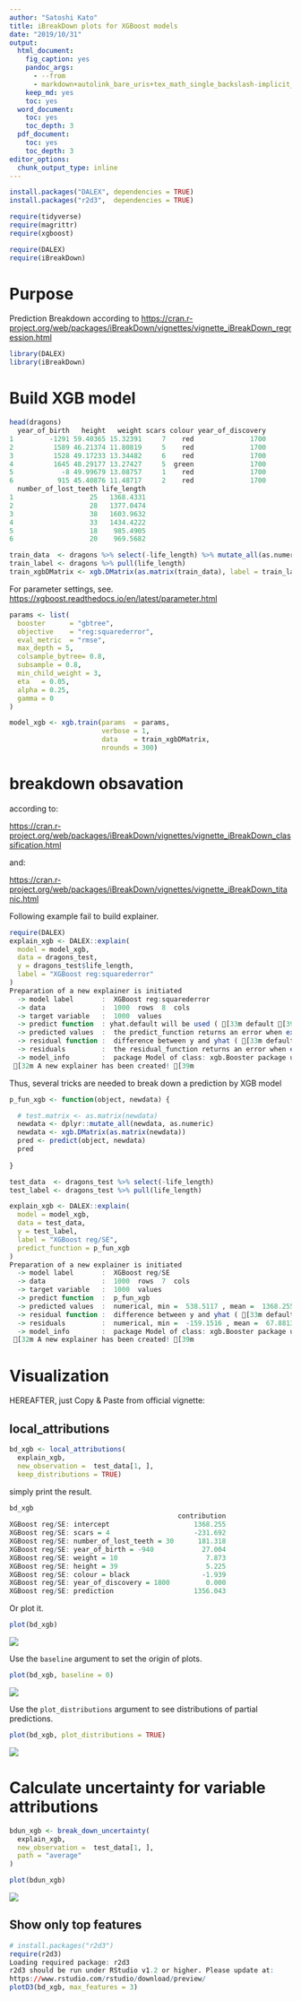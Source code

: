```yaml
---
author: "Satoshi Kato"
title: iBreakDown plots for XGBoost models
date: "2019/10/31"
output:
  html_document:
    fig_caption: yes
    pandoc_args:
      - --from
      - markdown+autolink_bare_uris+tex_math_single_backslash-implicit_figures
    keep_md: yes
    toc: yes
  word_document:
    toc: yes
    toc_depth: 3
  pdf_document:
    toc: yes
    toc_depth: 3
editor_options: 
  chunk_output_type: inline
---
```





```r
install.packages("DALEX", dependencies = TRUE)
install.packages("r2d3",  dependencies = TRUE)

```


```r
require(tidyverse)
require(magrittr)
require(xgboost)

require(DALEX)
require(iBreakDown)
```

# Purpose 

Prediction Breakdown according to https://cran.r-project.org/web/packages/iBreakDown/vignettes/vignette_iBreakDown_regression.html



```r
library(DALEX)
library(iBreakDown)
```

# Build XGB model


```r
head(dragons)
  year_of_birth   height   weight scars colour year_of_discovery
1         -1291 59.40365 15.32391     7    red              1700
2          1589 46.21374 11.80819     5    red              1700
3          1528 49.17233 13.34482     6    red              1700
4          1645 48.29177 13.27427     5  green              1700
5            -8 49.99679 13.08757     1    red              1700
6           915 45.40876 11.48717     2    red              1700
  number_of_lost_teeth life_length
1                   25   1368.4331
2                   28   1377.0474
3                   38   1603.9632
4                   33   1434.4222
5                   18    985.4905
6                   20    969.5682

train_data  <- dragons %>% select(-life_length) %>% mutate_all(as.numeric)
train_label <- dragons %>% pull(life_length)
train_xgbDMatrix <- xgb.DMatrix(as.matrix(train_data), label = train_label)
```


For parameter settings, see. https://xgboost.readthedocs.io/en/latest/parameter.html 


```r
params <- list(
  booster      = "gbtree",
  objective    = "reg:squarederror",
  eval_metric  = "rmse",
  max_depth = 5,
  colsample_bytree= 0.8,
  subsample = 0.8,
  min_child_weight = 3,
  eta   = 0.05,
  alpha = 0.25,
  gamma = 0
) 
```


```r
model_xgb <- xgb.train(params  = params, 
                       verbose = 1,
                       data    = train_xgbDMatrix,
                       nrounds = 300)
```

# breakdown obsavation

according to:

https://cran.r-project.org/web/packages/iBreakDown/vignettes/vignette_iBreakDown_classification.html

and:

https://cran.r-project.org/web/packages/iBreakDown/vignettes/vignette_iBreakDown_titanic.html



Following example fail to build explainer.


```r
require(DALEX)
explain_xgb <- DALEX::explain(
  model = model_xgb, 
  data = dragons_test,
  y = dragons_test$life_length,
  label = "XGBoost reg:squarederror"
)
Preparation of a new explainer is initiated
  -> model label       :  XGBoost reg:squarederror 
  -> data              :  1000  rows  8  cols 
  -> target variable   :  1000  values 
  -> predict function  : yhat.default will be used ( [33m default [39m )
  -> predicted values  :  the predict_function returns an error when executed ( [31m WARNING [39m ) 
  -> residual function :  difference between y and yhat ( [33m default [39m )
  -> residuals         :  the residual_function returns an error when executed ( [31m WARNING [39m ) 
  -> model_info        :  package Model of class: xgb.Booster package unrecognized , ver. Unknown , task regression ( [33m default [39m ) 
 [32m A new explainer has been created! [39m 
```

Thus, several tricks are needed to break down a prediction by XGB model



```r
p_fun_xgb <- function(object, newdata) {

  # test.matrix <- as.matrix(newdata)
  newdata <- dplyr::mutate_all(newdata, as.numeric)
  newdata <- xgb.DMatrix(as.matrix(newdata))
  pred <- predict(object, newdata)
  pred
  
}
```


```r
test_data  <- dragons_test %>% select(-life_length)
test_label <- dragons_test %>% pull(life_length)
```


```r
explain_xgb <- DALEX::explain(
  model = model_xgb, 
  data = test_data,
  y = test_label,
  label = "XGBoost reg/SE",
  predict_function = p_fun_xgb
)
Preparation of a new explainer is initiated
  -> model label       :  XGBoost reg/SE 
  -> data              :  1000  rows  7  cols 
  -> target variable   :  1000  values 
  -> predict function  :  p_fun_xgb 
  -> predicted values  :  numerical, min =  538.5117 , mean =  1368.255 , max =  3549.157  
  -> residual function :  difference between y and yhat ( [33m default [39m )
  -> residuals         :  numerical, min =  -159.1516 , mean =  67.88134 , max =  796.67  
  -> model_info        :  package Model of class: xgb.Booster package unrecognized , ver. Unknown , task regression ( [33m default [39m ) 
 [32m A new explainer has been created! [39m 
```


# Visualization

HEREAFTER, just Copy & Paste from official vignette:

## local_attributions


```r
bd_xgb <- local_attributions(
  explain_xgb,
  new_observation =  test_data[1, ],
  keep_distributions = TRUE)
```


simply print the result.


```r
bd_xgb
                                          contribution
XGBoost reg/SE: intercept                     1368.255
XGBoost reg/SE: scars = 4                     -231.692
XGBoost reg/SE: number_of_lost_teeth = 30      181.318
XGBoost reg/SE: year_of_birth = -940            27.004
XGBoost reg/SE: weight = 10                      7.873
XGBoost reg/SE: height = 39                      5.225
XGBoost reg/SE: colour = black                  -1.939
XGBoost reg/SE: year_of_discovery = 1800         0.000
XGBoost reg/SE: prediction                    1356.043
```

Or plot it.


```r
plot(bd_xgb)
```

![](999_breakdown_xgb_iBreakdown_files/figure-html/unnamed-chunk-7-1.png)<!-- -->

Use the `baseline` argument to set the origin of plots.


```r
plot(bd_xgb, baseline = 0)
```

![](999_breakdown_xgb_iBreakdown_files/figure-html/unnamed-chunk-8-1.png)<!-- -->


Use the `plot_distributions` argument to see distributions of partial predictions.


```r
plot(bd_xgb, plot_distributions = TRUE)
```

![](999_breakdown_xgb_iBreakdown_files/figure-html/unnamed-chunk-9-1.png)<!-- -->

# Calculate uncertainty for variable attributions


```r
bdun_xgb <- break_down_uncertainty(
  explain_xgb,
  new_observation =  test_data[1, ],
  path = "average"
)
```


```r
plot(bdun_xgb)
```

![](999_breakdown_xgb_iBreakdown_files/figure-html/unnamed-chunk-11-1.png)<!-- -->

## Show only top features


```r
# install.packages("r2d3")
require(r2d3)
Loading required package: r2d3
r2d3 should be run under RStudio v1.2 or higher. Please update at:
https://www.rstudio.com/rstudio/download/preview/
plotD3(bd_xgb, max_features = 3)
```

<!--html_preserve--><div id="htmlwidget-09422920dda62716eb99" style="width:384px;height:384px;" class="r2d3 html-widget"></div>
<script type="application/json" data-for="htmlwidget-09422920dda62716eb99">{"x":{"data":[{"XGBoost reg/SE":[{"variable":"intercept","contribution":0,"variable_name":"intercept","variable_value":"1","cummulative":1368.255,"sign":"X","position":9,"label":"XGBoost reg/SE","barStart":1368.2549,"barSupport":1368.2549,"tooltipText":"Average response: 1368.255<br>Prediction: 1356.043"},{"variable":"scars = 4","contribution":-231.692,"variable_name":"scars","variable_value":"4","cummulative":1136.562,"sign":"-1","position":8,"label":"XGBoost reg/SE","barStart":1136.5624,"barSupport":1368.2549,"tooltipText":"scars = 4<br>decreases average response <br>by 231.692"},{"variable":"number_of_lost_teeth = 30","contribution":181.318,"variable_name":"number_of_lost_teeth","variable_value":"30","cummulative":1317.88,"sign":"1","position":7,"label":"XGBoost reg/SE","barStart":1136.5624,"barSupport":1317.8804,"tooltipText":"number_of_lost_teeth = 30<br>increases average response <br>by 181.318"},{"variable":"year_of_birth = -940","contribution":27.004,"variable_name":"year_of_birth","variable_value":"-940","cummulative":1344.884,"sign":"1","position":6,"label":"XGBoost reg/SE","barStart":1317.8804,"barSupport":1344.8842,"tooltipText":"year_of_birth = -940<br>increases average response <br>by 27.004"},{"variable":"+ all other factors","contribution":11.159,"variable_name":"weight","variable_value":"10","cummulative":1356.043,"sign":"1","position":5,"label":"XGBoost reg/SE","barStart":1344.8842,"barSupport":1356.0435,"tooltipText":"+ all other factors<br>increases average response <br>by 11.159"},{"variable":"prediction","contribution":-12.211,"variable_name":"prediction","variable_value":"","cummulative":1356.043,"sign":"X","position":1,"label":"XGBoost reg/SE","barStart":1356.0435,"barSupport":1368.2549,"tooltipText":"Average response: 1368.255<br>Prediction: 1356.043"}]},["intercept","scars = 4","number_of_lost_teeth = 30","year_of_birth = -940","+ all other factors","prediction"]],"type":"json","container":"svg","options":{"xmin":1090.2234,"xmax":1414.5936,"n":1,"m":6,"barWidth":12,"scaleHeight":false,"time":0,"vcolors":"default","chartTitle":"Local attributions"},"script":"var d3Script = function(d3, r2d3, data, svg, width, height, options, theme, console) {\nthis.d3 = d3;\n/* R2D3 Source File:  C:/Users/SatoshiKato/Documents/R/win-library/3.6/iBreakDown/d3js/colorsDrWhy.js */\nfunction getColors(n, type){\n    var temp = [\"#8bdcbe\", \"#f05a71\", \"#371ea3\", \"#46bac2\", \"#ae2c87\", \"#ffa58c\", \"#4378bf\"];\n    var ret = [];\n\n    if (type == \"bar\") {\n      switch(n){\n        case 1:\n          return [\"#46bac2\"];\n        case 2:\n          return [\"#46bac2\", \"#4378bf\"];\n        case 3:\n          return [\"#8bdcbe\", \"#4378bf\", \"#46bac2\"];\n        case 4:\n          return [\"#46bac2\", \"#371ea3\", \"#8bdcbe\", \"#4378bf\"];\n        case 5:\n          return [\"#8bdcbe\", \"#f05a71\", \"#371ea3\", \"#46bac2\", \"#ffa58c\"];\n        case 6:\n          return [\"#8bdcbe\", \"#f05a71\", \"#371ea3\", \"#46bac2\", \"#ae2c87\", \"#ffa58c\"];\n        case 7:\n          return temp;\n        default:\n          for (var i = 0; i <= n%7; i++) {\n            ret = ret.concat(temp);\n          }\n          return ret;\n      }\n    } else if (type == \"line\") {\n      switch(n){\n        case 1:\n          return [\"#46bac2\"];\n        case 2:\n          return [\"#8bdcbe\", \"#4378bf\"];\n        case 3:\n          return [\"#8bdcbe\", \"#f05a71\", \"#4378bf\"];\n        case 4:\n          return [\"#8bdcbe\", \"#f05a71\", \"#4378bf\", \"#ffa58c\"];\n        case 5:\n          return [\"#8bdcbe\", \"#f05a71\", \"#4378bf\", \"#ae2c87\", \"#ffa58c\"];\n        case 6:\n          return [\"#8bdcbe\", \"#f05a71\", \"#46bac2\", \"#ae2c87\", \"#ffa58c\", \"#4378bf\"];\n        case 7:\n          return temp;\n        default:\n          for (var j = 0; j <= n%7; j++) {\n            ret = ret.concat(temp);\n          }\n          return ret;\n      }\n    } else if (type == \"point\") {\n      switch(n){\n        default:\n          return [\"#371ea3\", \"#46bac2\", \"#ceced9\"];\n      }\n    } else if (type == \"breakDown\") {\n      switch(n){\n        default:\n          return [\"#8bdcbe\", \"#f05a71\", \"#371ea3\"];\n      }\n    }\n}\n\nfunction calculateTextWidth(text) {\n  // calculate max width of 11px text array\n\n  var temp = svg.selectAll()\n                .data(text)\n                .enter();\n\n  var textWidth = [];\n\n  temp.append(\"text\")\n      .attr(\"class\", \"toRemove\")\n      .text(function(d) { return d;})\n      .style(\"font-size\", \"11px\")\n      .style('font-family', 'Fira Sans, sans-serif')\n      .each(function(d,i) {\n          var thisWidth = this.getComputedTextLength();\n          textWidth.push(thisWidth);\n      });\n\n  svg.selectAll('.toRemove').remove();\n  temp.remove();\n\n  var maxLength = d3.max(textWidth);\n\n  return maxLength;\n}\n\n/* R2D3 Source File:  C:/Users/SatoshiKato/Documents/R/win-library/3.6/iBreakDown/d3js/d3-tip.js */\n/* d3.tip Copyright (c) 2013 Justin Palmer Tooltips for d3.js SVG visualizations */\n/// MADE SOME CHANGES\n\nd3.functor = function functor(v) {\n  return typeof v === \"function\" ? v : function() {\n    return v;\n  };\n};\n\nd3.tip = function() {\n\n  var direction = d3_tip_direction,\n      offset    = d3_tip_offset,\n      html      = d3_tip_html,\n      node      = initNode(),\n      svg       = null,\n      point     = null,\n      target    = null;\n\n  function tip(vis) {\n    svg = getSVGNode(vis)\n    point = svg.createSVGPoint()\n    document.body.appendChild(node)\n  }\n\n  // Public - show the tooltip on the screen\n  //\n  // Returns a tip\n  tip.show = function() {\n    var args = Array.prototype.slice.call(arguments)\n    if(args[args.length - 1] instanceof SVGElement) target = args.pop()\n\n    var content = html.apply(this, args),\n        poffset = offset.apply(this, args),\n        dir     = direction.apply(this, args),\n        nodel   = getNodeEl(),\n        i       = directions.length,\n        coords,\n        scrollTop  = document.documentElement.scrollTop || document.body.scrollTop,\n        scrollLeft = document.documentElement.scrollLeft || document.body.scrollLeft\n\n    /// unclass all directions\n    while(i--) nodel.classed(directions[i], false)\n\n    ////////////////////////////////:::::::::////////////////////////////////\n    // make sure that tip is pointing right direction (not outside of svg) \\\\\n    // 'n' means that tooltip will go north from pointer\n\n    // do not move this code V\n    nodel.html(content)\n          .style('position', 'absolute')\n          .style('opacity', .8)\n          .style('pointer-events', 'all')\n    // do not move this code ^\n\n    var tdir = dir;\n\n    var divDim = node.getBoundingClientRect(),\n        svgDim = svg.getBBox();\n\n    // 20 is for 2x r2d3 margin and 7 was added empiricaly\n    var sh = 20 + svgDim.height;// + 7; // this is modelSTudio plotHeight\n    var sw = 20 + svgDim.width;\n    var dh = divDim.height;\n    var dw = divDim.width;\n    var py = d3.event.pageY;\n    var px = d3.event.pageX;\n\n    // by default put tooltip 'n'\n    var ttop = py - dh - 5;\n    var tleft = px - dw/2;\n    var tdir = \"n\";\n    var tpdd = '6px 6px 13px 6px';\n\n    if (px - dw/2 < 10) {\n      tleft = px + 5;\n      tdir = \"ne\";\n      tpdd = '6px 6px 11px 11px';\n      if (py - dh/2 < 10) {\n        ttop = py - dh/2;\n        tdir = \"e\";\n        tpdd = '6px 6px 6px 13px';\n      } else if (py - dh < 10) {\n        ttop = py + 5;\n        tdir = \"se\";\n        tpdd = '11px 6px 6px 11px';\n      }\n    } else if (px + dw/2 > sw - 10) {\n      tleft = px - dw - 5;\n      ttop = py - dh - 5;\n      tdir = \"nw\";\n      tpdd = '6px 11px 11px 6px';\n      if (py - dh/2 < 10) {\n        ttop = py - dh/2;\n        tdir = \"w\"\n        tpdd = '6px 13px 6px 6px';\n      } else if (py - dh < 10) {\n        ttop = py + 5;\n        tdir = \"sw\";\n        tpdd = '11px 11px 6px 6px';\n      }\n      // because description is to long FIXME/TODO: more cases\n      if (tleft < 5) {\n        ttop = py + 5;\n        tleft = px - dw/2;\n        tdir = \"s\";\n        tpdd = '13px 6px 6px 6px';\n      }\n    } else if (py - dh < 10) {\n      ttop = py + 5;\n      tleft = px - dw/2;\n      tdir = \"s\";\n      tpdd = '13px 6px 6px 6px';\n    }\n\n    nodel.classed(tdir, true)\n          .style('top', (ttop + poffset[0] + scrollTop) + 'px')\n          .style('left', (tleft + poffset[1] + scrollLeft) + 'px')\n          .style('padding', tpdd);\n\n    ////////////////////////////////::::::::://///////////////////////////////\n\n    //safeguard\n    if (dw == 0) {\n      return tip.hide()\n    } else {\n      return tip\n    }\n  }\n\n  // Public - hide the tooltip\n  //\n  // Returns a tip\n  tip.hide = function() {\n    var nodel = getNodeEl()\n    nodel\n      .style('opacity', 0)\n      .style('pointer-events', 'none')\n    return tip\n  }\n\n  // Public: Proxy attr calls to the d3 tip container.  Sets or gets attribute value.\n  //\n  // n - name of the attribute\n  // v - value of the attribute\n  //\n  // Returns tip or attribute value\n  tip.attr = function(n, v) {\n    if (arguments.length < 2 && typeof n === 'string') {\n      return getNodeEl().attr(n)\n    } else {\n      var args =  Array.prototype.slice.call(arguments)\n      d3.selection.prototype.attr.apply(getNodeEl(), args)\n    }\n\n    return tip\n  }\n\n  // Public: Proxy style calls to the d3 tip container.  Sets or gets a style value.\n  //\n  // n - name of the property\n  // v - value of the property\n  //\n  // Returns tip or style property value\n  tip.style = function(n, v) {\n    // debugger;\n    if (arguments.length < 2 && typeof n === 'string') {\n      return getNodeEl().style(n)\n    } else {\n      var args = Array.prototype.slice.call(arguments);\n      if (args.length === 1) {\n        var styles = args[0];\n        Object.keys(styles).forEach(function(key) {\n          return d3.selection.prototype.style.apply(getNodeEl(), [key, styles[key]]);\n        });\n      }\n    }\n\n    return tip\n  }\n\n  // Public: Set or get the direction of the tooltip\n  //\n  // v - One of n(north), s(south), e(east), or w(west), nw(northwest),\n  //     sw(southwest), ne(northeast) or se(southeast)\n  //\n  // Returns tip or direction\n  tip.direction = function(v) {\n    if (!arguments.length) return direction\n    direction = v == null ? v : d3.functor(v)\n\n    return tip\n  }\n\n  // Public: Sets or gets the offset of the tip\n  //\n  // v - Array of [x, y] offset\n  //\n  // Returns offset or\n  tip.offset = function(v) {\n    if (!arguments.length) return offset\n    offset = v == null ? v : d3.functor(v)\n\n    return tip\n  }\n\n  // Public: sets or gets the html value of the tooltip\n  //\n  // v - String value of the tip\n  //\n  // Returns html value or tip\n  tip.html = function(v) {\n    if (!arguments.length) return html\n    html = v == null ? v : d3.functor(v)\n\n    return tip\n  }\n\n  // Public: destroys the tooltip and removes it from the DOM\n  //\n  // Returns a tip\n  tip.destroy = function() {\n    if(node) {\n      getNodeEl().remove();\n      node = null;\n    }\n    return tip;\n  }\n\n  function d3_tip_direction() { return 'n' }\n  function d3_tip_offset() { return [0, 0] }\n  function d3_tip_html() { return ' ' }\n\n  var direction_callbacks = {\n    n:  direction_n,\n    s:  direction_s,\n    e:  direction_e,\n    w:  direction_w,\n    nw: direction_nw,\n    ne: direction_ne,\n    sw: direction_sw,\n    se: direction_se\n  };\n\n  var directions = Object.keys(direction_callbacks);\n\n  function direction_n() {\n    var bbox = getScreenBBox()\n    return {\n      top:  bbox.n.y - node.offsetHeight,\n      left: bbox.n.x - node.offsetWidth / 2\n    }\n  }\n\n  function direction_s() {\n    var bbox = getScreenBBox()\n    return {\n      top:  bbox.s.y,\n      left: bbox.s.x - node.offsetWidth / 2\n    }\n  }\n\n  function direction_e() {\n    var bbox = getScreenBBox()\n    return {\n      top:  bbox.e.y - node.offsetHeight / 2,\n      left: bbox.e.x\n    }\n  }\n\n  function direction_w() {\n    var bbox = getScreenBBox()\n    return {\n      top:  bbox.w.y - node.offsetHeight / 2,\n      left: bbox.w.x - node.offsetWidth\n    }\n  }\n\n  function direction_nw() {\n    var bbox = getScreenBBox()\n    return {\n      top:  bbox.nw.y - node.offsetHeight,\n      left: bbox.nw.x - node.offsetWidth\n    }\n  }\n\n  function direction_ne() {\n    var bbox = getScreenBBox()\n    return {\n      top:  bbox.ne.y - node.offsetHeight,\n      left: bbox.ne.x\n    }\n  }\n\n  function direction_sw() {\n    var bbox = getScreenBBox()\n    return {\n      top:  bbox.sw.y,\n      left: bbox.sw.x - node.offsetWidth\n    }\n  }\n\n  function direction_se() {\n    var bbox = getScreenBBox()\n    return {\n      top:  bbox.se.y,\n      left: bbox.e.x\n    }\n  }\n\n  function initNode() {\n    var node = d3.select(document.createElement('div'))\n    node\n      .style('position', 'absolute')\n      .style('top', 0)\n      .style('opacity', 0)\n      .style('pointer-events', 'none')\n      .style('box-sizing', 'border-box')\n      .style('line-heigh', 1.1)\n      .style('background', \"#000000\")\n      .style('color', '#fff')\n      .style('font-size', '14px')\n      .style('font-family', \"'Roboto Condensed', sans-serif\");\n\n    return node.node()\n  }\n\n\n  function getSVGNode(el) {\n    el = el.node()\n    if(el.tagName.toLowerCase() === 'svg')\n      return el\n\n    return el.ownerSVGElement\n  }\n\n  function getNodeEl() {\n    if(node === null) {\n      node = initNode();\n      // re-add node to DOM\n      document.body.appendChild(node);\n    };\n    return d3.select(node);\n  }\n\n  // Returns an Object {n, s, e, w, nw, sw, ne, se}\n  function getScreenBBox() {\n    var targetel   = target || d3.event.target;\n\n    while ('undefined' === typeof targetel.getScreenCTM && 'undefined' === targetel.parentNode) {\n        targetel = targetel.parentNode;\n    }\n\n    var bbox       = {},\n        matrix     = targetel.getScreenCTM(),\n        tbbox      = targetel.getBBox(),\n        width      = tbbox.width,\n        height     = tbbox.height,\n        x          = tbbox.x,\n        y          = tbbox.y\n\n    point.x = x\n    point.y = y\n    bbox.nw = point.matrixTransform(matrix)\n    point.x += width\n    bbox.ne = point.matrixTransform(matrix)\n    point.y += height\n    bbox.se = point.matrixTransform(matrix)\n    point.x -= width\n    bbox.sw = point.matrixTransform(matrix)\n    point.y -= height / 2\n    bbox.w  = point.matrixTransform(matrix)\n    point.x += width\n    bbox.e = point.matrixTransform(matrix)\n    point.x -= width / 2\n    point.y -= height / 2\n    bbox.n = point.matrixTransform(matrix)\n    point.y += height\n    bbox.s = point.matrixTransform(matrix)\n\n    return bbox\n  }\n\n  return tip\n};\n\n/* R2D3 Source File:  C:/Users/SatoshiKato/Documents/R/win-library/3.6/iBreakDown/d3js/hackHead.js */\n// SPECIAL CAUTION NEEDED WHEN EDITING THIS FILE; MAY CAUSE FATAL ERROR\n\nfunction addCssToDocument(css){\n  // this function adds custom css to document head\n  var style = document.createElement('style')\n  style.innerText = css\n  document.head.appendChild(style)\n}\n\n// load tip:after related css (for triangle)\naddCssToDocument(\"d3-tip:after{box-sizing:border-box;display:inline;font-size:10px;width:inherit;\"+\n\"height:inherit;line-height:1;color:rgba(0,0,0,0.8);content:'\\\\25BC';position:absolute;text-align: center;}\"+\n\".d3-tip.n:after{content:'\\\\25BC';position:absolute;margin:0 0 0 0;top:100%;left:50%;text-align:center;transform:translate(-7px,-15px)}\"+\n\".d3-tip.e:after{content:'\\\\25C0';position:absolute;margin:0 0 0 0;top:50%;left:0%;text-align:center;transform:translate(0px,-7px)}\"+\n\".d3-tip.s:after{content:'\\\\25B2';position:absolute;margin:0 0 0 0;top:0%;left:50%;text-align:center;transform:translate(-7px,0px)}\"+\n\".d3-tip.w:after{content:'\\\\25B6';position:absolute;margin:0 0 0 0;top:50%;left:100%;text-align:center;transform:translate(-15px,-7px)}\"+\n\".d3-tip.se:after{content:'\\\\25E4';position:absolute;margin:0 0 0 0;top:0%;left:0%;text-align:center;transform:translate(1px,1px)}\"+\n\".d3-tip.ne:after{content:'\\\\25E3';position:absolute;margin:0 0 0 0;top:100%;left:0%;text-align:center;transform:translate(1px,-15px)}\"+\n\".d3-tip.sw:after{content:'\\\\25E5';position:absolute;margin:0 0 0 0;top:0%;left:100%;text-align:center;transform:translate(-15px,1px)}\"+\n\".d3-tip.nw:after{content:'\\\\25E2';position:absolute;margin:0 0 0 0;top:100%;left:100%;text-align:center;transform:translate(-14px,-16px)};\")\n\n// load Fira Sans fonts from googleapis\naddCssToDocument(\"@font-face{font-family:'Fira Sans';font-style:normal;font-weight:400;font-display:swap;src:local('Fira Sans Regular'),local('FiraSans-Regular'),url(https://fonts.gstatic.com/s/firasans/v10/va9E4kDNxMZdWfMOD5VvmYjLeTY.woff2) format('woff2');unicode-range:U+0100-024F,U+0259,U+1E00-1EFF,U+2020,U+20A0-20AB,U+20AD-20CF,U+2113,U+2C60-2C7F,U+A720-A7FF}@font-face{font-family:'Fira Sans';font-style:normal;font-weight:400;font-display:swap;src:local('Fira Sans Regular'),local('FiraSans-Regular'),url(https://fonts.gstatic.com/s/firasans/v10/va9E4kDNxMZdWfMOD5Vvl4jL.woff2) format('woff2');unicode-range:U+0000-00FF,U+0131,U+0152-0153,U+02BB-02BC,U+02C6,U+02DA,U+02DC,U+2000-206F,U+2074,U+20AC,U+2122,U+2191,U+2193,U+2212,U+2215,U+FEFF,U+FFFD}@font-face{font-family:'Fira Sans';font-style:normal;font-weight:500;font-display:swap;src:local('Fira Sans Medium'),local('FiraSans-Medium'),url(https://fonts.gstatic.com/s/firasans/v10/va9B4kDNxMZdWfMOD5VnZKveSBf6TF0.woff2) format('woff2');unicode-range:U+0100-024F,U+0259,U+1E00-1EFF,U+2020,U+20A0-20AB,U+20AD-20CF,U+2113,U+2C60-2C7F,U+A720-A7FF}@font-face{font-family:'Fira Sans';font-style:normal;font-weight:500;font-display:swap;src:local('Fira Sans Medium'),local('FiraSans-Medium'),url(https://fonts.gstatic.com/s/firasans/v10/va9B4kDNxMZdWfMOD5VnZKveRhf6.woff2) format('woff2');unicode-range:U+0000-00FF,U+0131,U+0152-0153,U+02BB-02BC,U+02C6,U+02DA,U+02DC,U+2000-206F,U+2074,U+20AC,U+2122,U+2191,U+2193,U+2212,U+2215,U+FEFF,U+FFFD}@font-face{font-family:'Fira Sans';font-style:normal;font-weight:600;font-display:swap;src:local('Fira Sans SemiBold'),local('FiraSans-SemiBold'),url(https://fonts.gstatic.com/s/firasans/v10/va9B4kDNxMZdWfMOD5VnSKzeSBf6TF0.woff2) format('woff2');unicode-range:U+0100-024F,U+0259,U+1E00-1EFF,U+2020,U+20A0-20AB,U+20AD-20CF,U+2113,U+2C60-2C7F,U+A720-A7FF}@font-face{font-family:'Fira Sans';font-style:normal;font-weight:600;font-display:swap;src:local('Fira Sans SemiBold'),local('FiraSans-SemiBold'),url(https://fonts.gstatic.com/s/firasans/v10/va9B4kDNxMZdWfMOD5VnSKzeRhf6.woff2) format('woff2');unicode-range:U+0000-00FF,U+0131,U+0152-0153,U+02BB-02BC,U+02C6,U+02DA,U+02DC,U+2000-206F,U+2074,U+20AC,U+2122,U+2191,U+2193,U+2212,U+2215,U+FEFF,U+FFFD}@font-face{font-family:'Fira Sans';font-style:normal;font-weight:700;font-display:swap;src:local('Fira Sans Bold'),local('FiraSans-Bold'),url(https://fonts.gstatic.com/s/firasans/v10/va9B4kDNxMZdWfMOD5VnLK3eSBf6TF0.woff2) format('woff2');unicode-range:U+0100-024F,U+0259,U+1E00-1EFF,U+2020,U+20A0-20AB,U+20AD-20CF,U+2113,U+2C60-2C7F,U+A720-A7FF}@font-face{font-family:'Fira Sans';font-style:normal;font-weight:700;font-display:swap;src:local('Fira Sans Bold'),local('FiraSans-Bold'),url(https://fonts.gstatic.com/s/firasans/v10/va9B4kDNxMZdWfMOD5VnLK3eRhf6.woff2) format('woff2');unicode-range:U+0000-00FF,U+0131,U+0152-0153,U+02BB-02BC,U+02C6,U+02DA,U+02DC,U+2000-206F,U+2074,U+20AC,U+2122,U+2191,U+2193,U+2212,U+2215,U+FEFF,U+FFFD}\")\nsvg = d3.select(svg.node());\n/* R2D3 Source File:  C:/Users/SatoshiKato/Documents/R/win-library/3.6/iBreakDown/d3js/breakDownD3.js */\nvar xMin = options.xmin,\n    xMax = options.xmax,\n    n = options.n, m = options.m,\n    barWidth = options.barWidth,\n    scaleHeight = options.scaleHeight,\n    vColors = options.vcolors,\n    chartTitle = options.chartTitle;\n\nvar time = options.time;\n/// prevent plot from reloading onResize\nr2d3.onResize(function() {\n  return;\n});\n\nvar maxLength = calculateTextWidth(data[1])+15;\n\nvar margin = {top: 78, right: 30, bottom: 71, left: maxLength, inner: 42},\n    h = height - margin.top - margin.bottom,\n    plotTop = margin.top,\n    plotHeight = m*barWidth + (m+1)*barWidth/2,\n    plotWidth = 420*1.2;\n\nif (scaleHeight === true) {\n  if (h > n*plotHeight + (n-1)*margin.inner) {\n    var temp = h - n*plotHeight - (n-1)*margin.inner;\n    plotTop += temp/2;\n  }\n}\n\nif (vColors === \"default\") {\n  var colors = getColors(n, \"breakDown\"),\n    positiveColor = colors[0],\n    negativeColor = colors[1],\n    defaultColor = colors[2];\n} else {\n  var colors = options.vcolors,\n    positiveColor = colors[0],\n    negativeColor = colors[1],\n    defaultColor = colors[2];\n}\n\nbreakDown(data);\n\n// change font\nsvg.selectAll(\"text\")\n  .style('font-family', 'Fira Sans, sans-serif');\n\nfunction breakDown(data) {\n  var barData = data[0];\n  var modelNames = Object.keys(barData);\n\n  for (let i=0; i<n; i++) {\n      let modelName = modelNames[i];\n      singlePlot(modelName, barData[modelName], i+1);\n  }\n}\n\nfunction singlePlot(modelName, bData, i) {\n\n  var x = d3.scaleLinear()\n        .range([margin.left,  margin.left + plotWidth])\n        .domain([xMin, xMax]);\n\n  if (i == n) {\n\n    var xAxis = d3.axisBottom(x)\n                .ticks(5)\n                .tickSize(0);\n\n    xAxis = svg.append(\"g\")\n            .attr(\"class\", \"axisLabel\")\n            .attr(\"transform\", \"translate(0,\" + (plotTop + plotHeight) + \")\")\n            .call(xAxis)\n            .call(g => g.select(\".domain\").remove());\n  }\n\n  var y = d3.scaleBand()\n        .rangeRound([plotTop, plotTop + plotHeight])\n        .padding(0.33)\n        .domain(bData.map(d => d.variable));\n\n  var xGrid = svg.append(\"g\")\n         .attr(\"class\", \"grid\")\n         .attr(\"transform\", \"translate(0,\" + (plotTop + plotHeight) + \")\")\n         .call(d3.axisBottom(x)\n                .ticks(10)\n                .tickSize(-plotHeight)\n                .tickFormat(\"\")\n        ).call(g => g.select(\".domain\").remove());\n\n  // effort to make grid endings clean\n  let str = xGrid.select('.tick:first-child').attr('transform');\n  let yGridStart = str.substring(str.indexOf(\"(\")+1,str.indexOf(\",\"));\n  str = xGrid.select('.tick:last-child').attr('transform');\n  let yGridEnd = str.substring(str.indexOf(\"(\")+1,str.indexOf(\",\"));\n\n  var yGrid = svg.append(\"g\")\n         .attr(\"class\", \"grid\")\n         .attr(\"transform\", \"translate(\" + yGridStart + \",0)\")\n         .call(d3.axisLeft(y)\n                .tickSize(-(yGridEnd-yGridStart))\n                .tickFormat(\"\")\n        ).call(g => g.select(\".domain\").remove());\n\n  var yAxis = d3.axisLeft(y)\n        .tickSize(0);\n\n  yAxis = svg.append(\"g\")\n        .attr(\"class\", \"axisLabel\")\n        .attr(\"transform\",\"translate(\" + (yGridStart-10) + \",0)\")\n        .call(yAxis)\n        .call(g => g.select(\".domain\").remove());\n\n  yAxis.select(\".tick:last-child\").select(\"text\").attr('font-weight', 600);\n\n  svg.append(\"text\")\n        .attr(\"x\", yGridStart)\n        .attr(\"y\", plotTop - 15)\n        .attr(\"class\", \"smallTitle\")\n        .text(modelName);\n\n  if (i == 1) {\n    svg.append(\"text\")\n          .attr(\"x\", yGridStart)\n          .attr(\"y\", plotTop - 40)\n          .attr(\"class\", \"bigTitle\")\n          .text(chartTitle);\n  }\n\n  // add tooltip\n  var tool_tip = d3.tip()\n        .attr(\"class\", \"d3-tip\")\n        .html(d => staticTooltipHtml(d));\n\n  svg.call(tool_tip);\n\n  // find boundaries\n  let intercept = bData[0].contribution > 0 ? bData[0].barStart : bData[0].barSupport;\n\n  // make dotted line from intercept to prediction\n  var dotLineData = [{\"x\": x(intercept), \"y\": y(\"intercept\")},\n                     {\"x\": x(intercept), \"y\": y(\"prediction\") + barWidth}];\n\n  var lineFunction = d3.line()\n                         .x(d => d.x)\n                         .y(d => d.y);\n  svg.append(\"path\")\n        .data([dotLineData])\n        .attr(\"class\", \"dotLine\")\n        .attr(\"d\", lineFunction)\n        .style(\"stroke-dasharray\", (\"1, 2\"));\n\n  // add bars\n  var bars = svg.selectAll()\n        .data(bData)\n        .enter()\n        .append(\"g\");\n\n  bars.append(\"rect\")\n        .attr(\"class\", modelName.replace(/\\s/g,''))\n        .attr(\"fill\", function(d) {\n          switch (d.sign) {\n            case \"-1\":\n              return negativeColor;\n            case \"1\":\n              return positiveColor;\n            default:\n              return defaultColor;\n          }\n        })\n        .attr(\"y\", d => y(d.variable) )\n        .attr(\"height\", y.bandwidth() )\n        .attr(\"x\", d => d.contribution > 0 ? x(d.barStart) : x(d.barSupport))\n        .on('mouseover', tool_tip.show)\n        .on('mouseout', tool_tip.hide)\n        .transition()\n        .duration(time)\n        .delay((d,i) => i * time)\n        .attr(\"width\", d => x(d.barSupport) - x(d.barStart))\n        .attr(\"x\", d => x(d.barStart));\n\n  // add labels to bars\n  var contributionLabel = svg.selectAll()\n        .data(bData)\n        .enter()\n        .append(\"g\");\n\n  contributionLabel.append(\"text\")\n        .attr(\"x\", d => {\n          switch (d.sign) {\n            case \"X\":\n              return d.contribution < 0 ? x(d.barStart) - 5 : x(d.barSupport) + 5;\n            default:\n              return x(d.barSupport) + 5;\n          }\n        })\n        .attr(\"text-anchor\", d => d.sign == \"X\" && d.contribution < 0 ? \"end\" : null)\n        .attr(\"y\", d => y(d.variable) + barWidth/2)\n        .attr(\"class\", \"axisLabel\")\n        .attr(\"dy\", \"0.4em\")\n        .transition()\n        .duration(time)\n        .delay((d,i) => (i+1) * time)\n        .text(d => {\n          switch (d.variable) {\n            case \"intercept\":\n            case \"prediction\":\n              return d.cummulative;\n            default:\n              return d.sign === \"-1\" ? d.contribution : \"+\"+d.contribution;\n          }\n        });\n\n  // add lines to bars\n  var lines = svg.selectAll()\n        .data(bData)\n        .enter()\n        .append(\"g\");\n\n  lines.append(\"line\")\n        .attr(\"class\", \"interceptLine\")\n        .attr(\"x1\", d => d.contribution < 0 ? x(d.barStart) : x(d.barSupport))\n        .attr(\"y1\", d => y(d.variable))\n        .attr(\"x2\", d => d.contribution < 0 ? x(d.barStart) : x(d.barSupport))\n        .attr(\"y2\", d => y(d.variable))\n        .transition()\n        .duration(time)\n        .delay((d,i) => (i+1) * time)\n        .attr(\"y2\", d => d.variable == \"prediction\" ? y(d.variable) : y(d.variable) + barWidth*2.5);\n\n  // update plotTop\n  plotTop += (margin.inner + plotHeight);\n}\n\nfunction staticTooltipHtml(d) {\n  var temp = \"<center>\";\n  temp += d.tooltipText;\n  temp += \"<\/center>\";\n  return temp;\n}\n};","style":"/* R2D3 Source File:  C:/Users/SatoshiKato/Documents/R/win-library/3.6/iBreakDown/d3js/themeDrWhy.css */\ntext {\n  font-family:'Fira Sans';\n  font-style:normal;\n  fill: #371ea3;\n  -webkit-user-select: none;\n  -moz-user-select: none;\n  -ms-user-select: none;\n  -o-user-select: none;\n  user-select: none;\n}\n\n.bigTitle {\n    font-weight: 600;\n    font-size: 18px;\n    text-align: left;\n}\n\n.smallTitle{\n    font-weight: 600;\n    font-size: 13px;\n    text-align: left;\n}\n\n.axisTitle{\n    font-weight: 600;\n    font-size: 13px;\n    text-align: center;\n}\n\n.axisLabel{\n    font-weight:400;\n    font-size: 11px;\n}\n\n.axisLabel .domain{\n    stroke: #371ea3;\n}\n\n.legendTitle{\n    font-weight: 400;\n    font-size: 13px;\n    text-align: left;\n}\n\n.interceptLine{\n    stroke: #371ea3;\n\tstroke-width: 1px;\n\tstroke-opacity: 1;\n\tstroke-linecap: \"butt\";\n}\n\n.dotLine{\n  \t\tfill: none;\n  \t\tstroke: #371ea3;\n  \t\tstroke-width: 0.7px;\n}\n\n.grid .tick line{\n    stroke: #f0f0f4;\n    stroke-width: 1px\n}","version":4,"theme":{"default":{"background":"#FFFFFF","foreground":"#000000"},"runtime":null},"useShadow":true},"evals":[],"jsHooks":[]}</script><!--/html_preserve-->

